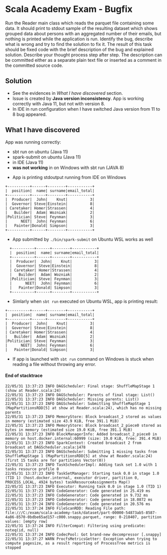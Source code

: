 # Scala Academy Exam - Bugfix

Run the Reader main class which reads the parquet file containing some data. It should print to stdout sample of the resulting dataset which shows grouped data about persons with an aggregated number of their emails, but nothing is printed while the application is run. Identify the bug, describe what is wrong and try to find the solution to fix it. The result of this task should be fixed code with the brief description of the bug and explained solution. Describe your thought process step after step. The description can be committed either as a separate plain text file or inserted as a comment in the committed source code.


## Solution 
* See the evidences in _What I have discovered_ section.
* Issue is created by **Java version inconsistency**. App is working correctly with Java 11, but not with version 8. 
* In IDE in run configuration when I have switched Java version from 11 to 8 bug appeared.

## What I have discovered

App was running correctly:
- sbt run on ubuntu (Java 11)
- spark-submit on ubuntu (Java 11)
- in IDE (Java 11)
- **was not working** in on Windows with sbt run (JAVA 8)

* App is printing stdoutput running from IDE on Windows

```text
+----------+------+--------+-----------+
|  position|  name| surname|email_total|
+----------+------+--------+-----------+
|  Producer|  John|    Knut|          3|
|  Governor| Steve|Einstein|          8|
| Caretaker| Homer|Strassen|          4|
|   Builder|  Adam| Wozniak|          2|
|Politician| Steve| Feynman|          3|
|      NEET|  John| Feynman|          6|
|   Painter|Donald| Simpson|          3|
+----------+------+--------+-----------+

```
* App submitted by ``./bin/spark-submit`` on Ubuntu WSL works as well
````text
  +----------+------+--------+-----------+
  |  position|  name| surname|email_total|
  +----------+------+--------+-----------+
  |  Producer|  John|    Knut|          3|
  |  Governor| Steve|Einstein|          8|
  | Caretaker| Homer|Strassen|          4|
  |   Builder|  Adam| Wozniak|          2|
  |Politician| Steve| Feynman|          3|
  |      NEET|  John| Feynman|          6|
  |   Painter|Donald| Simpson|          3|
  +----------+------+--------+-----------+
````
* Simlarly when ``sbt run`` executed on Ubuntu WSL, app is printing result:
````text
+----------+------+--------+-----------+
|  position|  name| surname|email_total|
+----------+------+--------+-----------+
|  Producer|  John|    Knut|          3|
|  Governor| Steve|Einstein|          8|
| Caretaker| Homer|Strassen|          4|
|   Builder|  Adam| Wozniak|          2|
|Politician| Steve| Feynman|          3|
|      NEET|  John| Feynman|          6|
|   Painter|Donald| Simpson|          3|
````

* If app is launched with ```sbt run```  command on Windows is stuck when reading a file without throwing any error.

#### End of stacktrace

```text
22/05/31 13:37:23 INFO DAGScheduler: Final stage: ShuffleMapStage 1 (show at Reader.scala:24)
22/05/31 13:37:23 INFO DAGScheduler: Parents of final stage: List()
22/05/31 13:37:23 INFO DAGScheduler: Missing parents: List()
22/05/31 13:37:23 INFO DAGScheduler: Submitting ShuffleMapStage 1 (MapPartitionsRDD[5] at show at Reader.scala:24), which has no missing parents
22/05/31 13:37:23 INFO MemoryStore: Block broadcast_2 stored as values in memory (estimated size 43.9 KiB, free 391.1 MiB)
22/05/31 13:37:23 INFO MemoryStore: Block broadcast_2_piece0 stored as bytes in memory (estimated size 19.0 KiB, free 391.1 MiB)
22/05/31 13:37:23 INFO BlockManagerInfo: Added broadcast_2_piece0 in memory on host.docker.internal:60999 (size: 19.0 KiB, free: 391.4 MiB)
22/05/31 13:37:23 INFO SparkContext: Created broadcast 2 from broadcast at DAGScheduler.scala:1478
22/05/31 13:37:23 INFO DAGScheduler: Submitting 1 missing tasks from ShuffleMapStage 1 (MapPartitionsRDD[5] at show at Reader.scala:24) (first 15 tasks are for partitions Vector(0))
22/05/31 13:37:23 INFO TaskSchedulerImpl: Adding task set 1.0 with 1 tasks resource profile 0
22/05/31 13:37:23 INFO TaskSetManager: Starting task 0.0 in stage 1.0 (TID 1) (host.docker.internal, executor driver, partition 0, PROCESS_LOCAL, 4924 bytes) taskResourceAssignments Map()
22/05/31 13:37:23 INFO Executor: Running task 0.0 in stage 1.0 (TID 1)
22/05/31 13:37:23 INFO CodeGenerator: Code generated in 25.419 ms
22/05/31 13:37:23 INFO CodeGenerator: Code generated in 9.732 ms
22/05/31 13:37:23 INFO CodeGenerator: Code generated in 18.0872 ms
22/05/31 13:37:24 INFO CodeGenerator: Code generated in 20.576 ms
22/05/31 13:37:24 INFO FileScanRDD: Reading File path: file:///C:/exam/scala-academy-task/dataset/part-00000-54873ab5-8587-4a86-8570-0bdbe65ad157-c000.snappy.parquet, range: 0-218407, partition values: [empty row]
22/05/31 13:37:24 INFO FilterCompat: Filtering using predicate: noteq(id, null)
22/05/31 13:37:24 INFO CodecPool: Got brand-new decompressor [.snappy]
22/05/31 13:37:27 WARN ProcfsMetricsGetter: Exception when trying to compute pagesize, as a result reporting of ProcessTree metrics is stopped
```